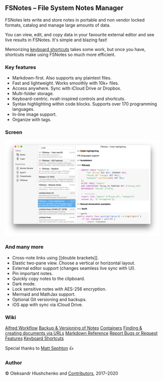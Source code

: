 ## FSNotes – File System Notes Manager

FSNotes lets write and store notes in portable and non vendor locked formats, catalog and manage large amounts of data.

You can view, edit, and copy data in your favourite external editor and see live results in FSNotes.  It's simple and blazing fast!

Memorizing [keyboard shortcuts](https://github.com/glushchenko/fsnotes/wiki/Keyboard-Shortcuts) takes some work, but once you have, shortcuts make using FSNotes so much more efficient.

### Key features

- Markdown-first. Also supports any plaintext files.
- Fast and lightweight. Works smoothly with 10k+ files.
- Access anywhere. Sync with iCloud Drive or Dropbox.
- Multi-folder storage.
- Keyboard-centric. nvalt-inspired controls and shortcuts.
- Syntax highlighting within code blocks. Supports over 170 programming languages.
- In-line image support.
- Organize with tags.

### Screen

![](https://raw.githubusercontent.com/glushchenko/fsnotes/master/code.png)

### And many more

- Cross-note links using [[double brackets]].
- Elastic two-pane view. Choose a vertical or horizontal layout.
- External editor support (changes seamless live sync with UI).
- Pin important notes.
- Quickly copy notes to the clipboard.
- Dark mode.
- Lock sensitive notes with AES-256 encryption.
- Mermaid and MathJax support.
- Optional Git versioning and backups.
- iOS app with sync via iCloud Drive.

### Wiki

[Alfred Workflow](https://github.com/glushchenko/fsnotes/wiki/Alfred-Workflow)
[Backup & Versioning of Notes](https://github.com/glushchenko/fsnotes/wiki/Backup-&-Versioning-of-Notes)
[Containers](https://github.com/glushchenko/fsnotes/wiki/Containers)
[Finding & creating documents via URLs](https://github.com/glushchenko/fsnotes/wiki/Finding-&-creating-documents-via-URLs)
[Markdown Reference](https://github.com/glushchenko/fsnotes/wiki/Markdown-Reference)
[Report Bugs or Request Features](https://github.com/glushchenko/fsnotes/wiki/Report-Bugs-or-Request-Features)
[Keyboard Shortcuts](https://github.com/glushchenko/fsnotes/wiki/Keyboard-Shortcuts)

Special thanks to [Matt Sephton](https://www.gingerbeardman.com) 👍

### Author

© Oleksandr Hlushchenko and [Contributors](https://github.com/glushchenko/fsnotes/graphs/contributors), 2017–2020
